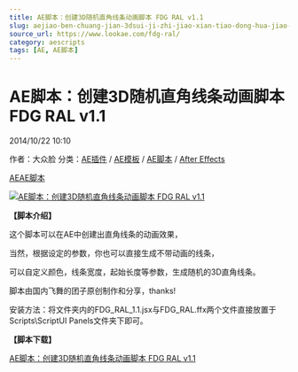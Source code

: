 ```yaml
---
title: AE脚本：创建3D随机直角线条动画脚本 FDG RAL v1.1
slug: aejiao-ben-chuang-jian-3dsui-ji-zhi-jiao-xian-tiao-dong-hua-jiao-ben-fdg-ral-v1-1
source_url: https://www.lookae.com/fdg-ral/
category: aescripts
tags: [AE, AE脚本]
---
```

# AE脚本：创建3D随机直角线条动画脚本 FDG RAL v1.1

2014/10/22 10:10

作者：大众脸
分类：[AE插件](https://www.lookae.com/after-effects/aechajian/) / [AE模板](https://www.lookae.com/after-effects/other-after-effects/) / [AE脚本](https://www.lookae.com/after-effects/aescripts/) / [After Effects](https://www.lookae.com/after-effects/)

[AE](https://www.lookae.com/tag/ae/)[AE脚本](https://www.lookae.com/tag/ae%e8%84%9a%e6%9c%ac/)

[![AE脚本：创建3D随机直角线条动画脚本 FDG RAL v1.1](https://www.lookae.com/wp-content/uploads/2014/10/FDG-RAL.jpg "AE脚本：创建3D随机直角线条动画脚本 FDG RAL v1.1-LookAE.com")](https://www.lookae.com/wp-content/uploads/2014/10/FDG-RAL.jpg)

**【脚本介绍】**

这个脚本可以在AE中创建出直角线条的动画效果，

当然，根据设定的参数，你也可以直接生成不带动画的线条，

可以自定义颜色，线条宽度，起始长度等参数，生成随机的3D直角线条。

脚本由国内飞舞的团子原创制作和分享，thanks!

安装方法：将文件夹内的FDG\_RAL\_1.1.jsx与FDG\_RAL.ffx两个文件直接放置于Scripts\ScriptUI Panels文件夹下即可。

**【脚本下载】**

[AE脚本：创建3D随机直角线条动画脚本 FDG RAL v1.1](https://www.400gb.com/file/76519831)
